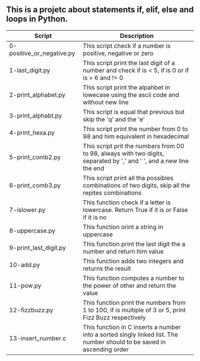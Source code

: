 ## This is a projetc about statements if, elif, else and loops in Python.

| Script | Description |
| ------ | ------ |
| 0-positive_or_negative.py | This script check if a number is positive, negative or zero |
| 1-last_digit.py | This script print the last digit of a number and check if is < 5, if is 0 or if is > 6 and != 0 |
| 2-print_alphabet.py | This script print the alpahbet in lowecase using the ascii code and without new line |
| 3-print_alphabt.py | This script is equal that previous but skip the 'q' and the 'e' |
| 4-print_hexa.py | This script print the number from 0 to 98 and him equivalent in hexadecimal |
| 5-print_comb2.py | This script prit the numbers from 00 to 98, always with two digits, separated by ',' and ' ', and a new line the end |
| 6-print_comb3.py | This script print all tha possibles combinations of two digits, skip all the repites combinations |
| 7-islower.py | This function check if a letter is lowercase. Return True if it is or False if it is no |
| 8-uppercase.py | This function orint a string in uppercase |
| 9-print_last_digit.py | This function print the last digit the a number and return him value |
| 10-add.py | This function adds two integers and returns the result |
| 11-pow.py | This function computes a number to the power of other and return the value |
| 12-fizzbuzz.py | This function print the numbers from 1 to 100, if is multiple of 3 or 5, print Fizz Buzz respectively |
| 13-insert_number.c | This function in C inserts a number into a sorted singly linked list. The number should to be saved in ascending order |

